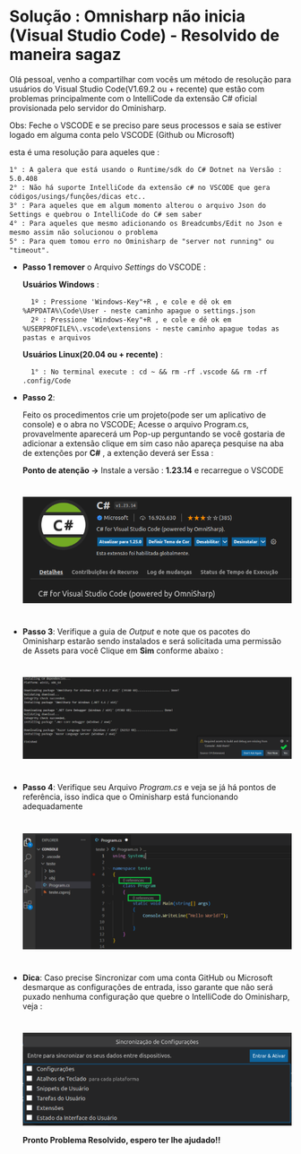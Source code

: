 # Solução : Omnisharp não inicia (Visual Studio Code) - Resolvido de maneira sagaz

Olá pessoal, venho a compartilhar com vocês um método de resolução para usuários do Visual Studio Code(V1.69.2 ou + recente) que estão com problemas principalmente com o IntelliCode da extensão C# oficial provisionada pelo servidor do Ominisharp.

Obs: Feche o VSCODE e se preciso pare seus processos e saia se estiver logado em alguma conta pelo VSCODE (Github ou Microsoft)


esta é uma resolução para aqueles que :

    1° : A galera que está usando o Runtime/sdk do C# Dotnet na Versão : 5.0.408
    2° : Não há suporte IntelliCode da extensão c# no VSCODE que gera códigos/usings/funções/dicas etc.. 
    3° : Para aqueles que em algum momento alterou o arquivo Json do Settings e quebrou o IntelliCode do C# sem saber
    4° : Para aqueles que mesmo adicionando os Breadcumbs/Edit no Json e mesmo assim não solucionou o problema 
    5° : Para quem tomou erro no Ominisharp de "server not running" ou "timeout". 


- **Passo 1 remover** o Arquivo *Settings* do VSCODE :

    **Usuários Windows** : 

        1º : Pressione 'Windows-Key"+R , e cole e dê ok em %APPDATA%\Code\User - neste caminho apague o settings.json
        2º : Pressione 'Windows-Key"+R , e cole e dê ok em %USERPROFILE%\.vscode\extensions - neste caminho apague todas as pastas e arquivos

    **Usuários Linux(20.04 ou + recente)** : 

        1° : No terminal execute : cd ~ && rm -rf .vscode && rm -rf .config/Code


- **Passo 2**:

    Feito os procedimentos crie um projeto(pode ser um aplicativo de console) e o abra no VSCODE;
    Acesse o arquivo Program.cs, provavelmente aparecerá um Pop-up perguntando se você gostaria de adicionar a
    extensão clique em sim caso não apareça pesquise na aba de extenções por **C#** , a extenção deverá ser Essa :  

    **Ponto de atenção ->**
        Instale a versão : **1.23.14** e recarregue o VSCODE 
    #
    ![Extencao](Imagens/csharp.png)
    #

- **Passo 3**:
    Verifique a guia de *Output* e note que os pacotes do Ominisharp estarão sendo instalados e será solicitada uma permissão de Assets para você
    Clique em **Sim** conforme abaixo :

    #
    ![ominisharp](./Imagens/ominisharp.png)
    #

- **Passo 4**:
    Verifique seu Arquivo *Program.cs* e veja se já há pontos de referência, isso indica que o Ominisharp está funcionando adequadamente
    
    #
    ![references](./Imagens/references.png)    
    #

- **Dica**:
    Caso precise Sincronizar com uma conta GitHub ou Microsoft desmarque as configurações de entrada, isso garante que
    não será puxado nenhuma configuração que quebre o IntelliCode do Ominisharp, veja : 

    #
    ![references](./Imagens/sincronizar.png)    
    
    **Pronto Problema Resolvido, espero ter lhe ajudado!!**
    #

                     

